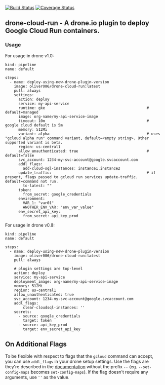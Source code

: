 [![Build Status](https://cloud.drone.io/api/badges/oliver006/drone-cloud-run/status.svg)](https://cloud.drone.io/oliver006/drone-cloud-run) [![Coverage Status](https://coveralls.io/repos/github/oliver006/drone-cloud-run/badge.svg)](https://coveralls.io/github/oliver006/drone-cloud-run)

## drone-cloud-run - A drone.io plugin to deploy Google Cloud Run containers. 


### Usage

For usage in drone v1.0:
```
kind: pipeline
name: default

steps:
  - name: deploy-using-new-drone-plugin-version
    image: oliver006/drone-cloud-run:latest
    pull: always
    settings:
      action: deploy
      service: my-api-service
      runtime: gke                                              # default=managed
      image: org-name/my-api-service-image
      timeout: 10m                                              # google cloud default is 5m
      memory: 512Mi
      variant: alpha                                            # uses "gcloud alpha run" command variant, default=<empty string>. Other supported variant is beta.
      region: us-central1
      allow_unauthenticated: true                               # default=false
      svc_account: 1234-my-svc-account@google.svcaccount.com 
      addl_flags: 
        add-cloud-sql-instances: instance1,instance2
      update_traffic:                                           # if present, flags passed to gcloud run services update-traffic. default=command not run.
        to-latest: ""
      token:
        from_secret: google_credentials
      environment:
        VAR_1: "var01"
        ANOTHER_ENV_VAR: "env_var_value"
      env_secret_api_key:
        from_secret: api_key_prod
```

For usage in drone v0.8:
```
kind: pipeline
name: default

steps:
  - name: deploy-using-new-drone-plugin-version
    image: oliver006/drone-cloud-run:latest
    pull: always

    # plugin settings are top-level
    action: deploy
    service: my-api-service
    deployment_image: org-name/my-api-service-image
    memory: 512Mi
    region: us-central1
    allow_unauthenticated: true
    svc_account: 1234-my-svc-account@google.svcaccount.com
    addl_flags:
        clear-cloudsql-instances: ''
    secrets:
      - source: google_credentials
        target: token
      - source: api_key_prod
        target: env_secret_api_key

```


## On Additional Flags

To be flexible with respect to flags that the `gcloud` command can accept, you
can use `addl_flags` in your drone setup settings. Use the flags are they're described
in the [documentation](https://cloud.google.com/sdk/gcloud/reference/run/deploy) without
the prefix `--` (eg. `--set-config-maps` becomes `set-config-maps`). If the flag doesn't
require any arguments, use `''` as the value.


